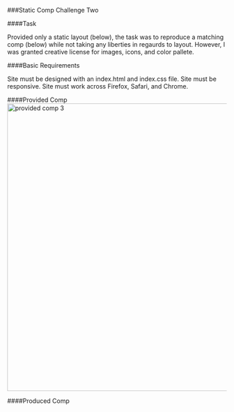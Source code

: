 ###Static Comp Challenge Two

####Task

Provided only a static layout (below), the task was to reproduce a matching comp (below) while not taking any liberties in regaurds to layout. However, I was granted creative license for images, icons, and color pallete.

####Basic Requirements

Site must be designed with an index.html and index.css file. Site must be responsive. Site must work across Firefox, Safari, and Chrome.

####Provided Comp
<img width="660" alt="provided comp 3" src="https://cloud.githubusercontent.com/assets/25044263/23475318/75a4eafe-fe74-11e6-84b5-68ab9bd92a1a.png">


####Produced Comp
